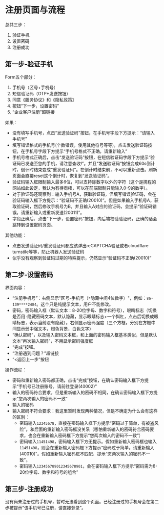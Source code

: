 # 注册页面与流程

总共三步：

1. 验证手机
2. 设置密码
3. 注册成功

## 第一步-验证手机

Form五个部分：

1. 手机号（区号+手机号）
2. 短信验证码（OTP+发送按钮）
3. 同意《服务协议》和《隐私政策》
4. 按钮“下一步，设置密码”
5. “企业客户注册”超链接

如果：

- 没有填写手机号，点击“发送验证码”按钮，在手机号字段下方提示：“请输入手机号”
- 填写错误格式的手机号(个数错误，使用其他符号等等)，点击发送验证码按钮，在手机号字段下方提示“手机号格式不正确，请重新输入”
- 手机号格式正确后，点击“发送验证码”按钮，在短信验证码字段下方提示“验证码已发送至您的手机，请注意查收!”。并且“发送验证码”按钮变成60s倒计时，倒计时结束变成“重发验证码”。在倒计时结束前，不可以重新点击。刷新页面会直接reset这个倒计时，恢复到“发送验证码”。
- 验证码输入框限制输入最多6位，可以支持除数字以外的字符（这个是携程的网站如此设定，我认为有待商榷，可以在前端限制只能输入0-9的数字）。
- 对于验证码还观察到：输入手机号A，获取验证码，但填写错误验证码，会在验证码输入框下方提示：“验证码不正确(20010)”。但是如果输入手机号A，获取验证码，然后修改手机号为B，并且输入A对应的验证码，会提示“验证码错误，请重新输入或重新发送(20011)”。
- 字段正确后，点击“下一步，设置密码”按钮，向后端校验验证码，正确的话会跳转到设置密码页面。

其他功能：

- 点击发送验证码/重发验证码都应该弹出reCAPTCHA验证或者cloudflare turnstile等等，防止机器人发送验证码
- 似乎没有观察到验证码过期的特殊提示，仍然显示“验证码不正确(20010)”

## 第二步-设置密码

界面内容：

- “注册手机号”：右侧显示"区号-手机号（`*`隐藏中间4位数字）"，例如：`86-139****2484`。这个只是纯提示文本，用户不能修改。
- 密码，密码输入框（默认文本：8-20位字母、数字和符号），眼睛标志（切换是否用`·`隐藏密码文本，默认隐藏，显示眼睛标志+一个斜杠，点击后切换成眼睛标志，表示当前没有隐藏），右侧显示密码强度（三个方框，分别在方框中间显示弱中强文本，橙色背景，白色文字）
- “确认密码”，以及输入密码文本框，和上面的密码输入框基本类似，但是默认文本“再次输入密码”，不用显示密码强度框
- “完成”按钮。
- “注册遇到问题？”超链接
- “<返回上一步”按钮

操作流程：

- 密码和重新输入密码都正确，点击“完成”按钮，在确认密码输入框下方提示“手机号已注册账号，请前往登录(40002)”
- 输入的密码符合要求，但是重新输入的密码不相同，在确认密码输入框下方提示“您两次输入的密码不一致”
- 输入的密码
- 输入密码不符合要求：我这里暂时发现两种情况，但是不确定为什么会有这样的区别：
  - 密码输入`12345678`，直接在密码输入框下方提示“密码过于简单，有被盗风险”，和后面的重新输入密码框没关系（哪怕重新输入的密码符合密码要求，也会在重新输入密码框下方提示“您两次输入的密码不一致”）
  - 密码输入`11451498`，密码输入框下方无提示。假如重新输入密码框也输入`11451498`，则会在重新输入密码框下方提示“密码过于简单，请重新输入(40010)”。假如重新输入密码框不匹配，提示“您两次输入的密码不一致”。
  - 密码输入`123456789012345678901`，会在密码输入框下方提示“密码需为8-20位字母、数字和符号的组合”

## 第三步-注册成功

没有尚未注册过的手机号，暂时无法看到这个页面。已经注册过的手机号会在第二步被提示“该手机号已注册，请直接登录”。
